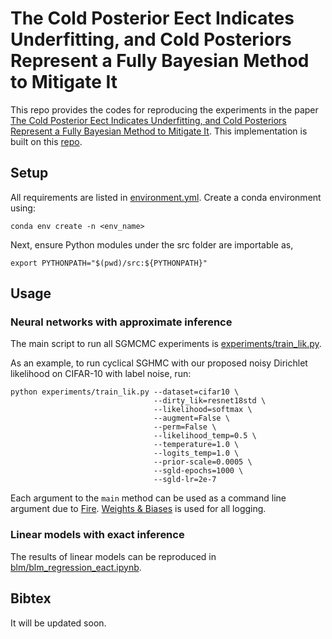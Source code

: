 # The Cold Posterior Eect Indicates Underfitting, and Cold Posteriors Represent a Fully Bayesian Method to Mitigate It
This repo provides the codes for reproducing the experiments in the paper [The Cold Posterior Eect Indicates Underfitting, and Cold Posteriors Represent a Fully Bayesian Method to Mitigate It](https://openreview.net/forum?id=GZORXGxHHT&referrer=%5Bthe%20profile%20of%20Yijie%20Zhang%5D(%2Fprofile%3Fid%3D~Yijie_Zhang1)). This implementation is built on this [repo](https://github.com/activatedgeek/understanding-bayesian-classification). 

## Setup
All requirements are listed in [environment.yml](https://github.com/pyijiezhang/cpe-underfit/blob/main/environment.yml). Create a conda environment using:

```
conda env create -n <env_name>
```

Next, ensure Python modules under the src folder are importable as,

```
export PYTHONPATH="$(pwd)/src:${PYTHONPATH}"
```
## Usage
### Neural networks with approximate inference
The main script to run all SGMCMC experiments is [experiments/train_lik.py](https://github.com/pyijiezhang/cpe-underfit/blob/main/experiments/train_lik.py).

As an example, to run cyclical SGHMC with our proposed noisy Dirichlet likelihood on CIFAR-10 with label noise, run:
```shell
python experiments/train_lik.py --dataset=cifar10 \
                                --dirty_lik=resnet18std \
                                --likelihood=softmax \
                                --augment=False \
                                --perm=False \
                                --likelihood_temp=0.5 \
                                --temperature=1.0 \
                                --logits_temp=1.0 \
                                --prior-scale=0.0005 \
                                --sgld-epochs=1000 \
                                --sgld-lr=2e-7
```

Each argument to the `main` method can be used as a command line argument due to [Fire](https://google.github.io/python-fire/guide/).
[Weights & Biases](https://docs.wandb.ai) is used for all logging.

### Linear models with exact inference
The results of linear models can be reproduced in [blm/blm_regression_eact.ipynb](https://github.com/pyijiezhang/cpe-underfit/blob/main/blm/blm_regression_eact.ipynb).
## Bibtex
It will be updated soon.

